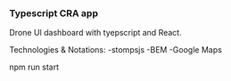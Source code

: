 ### Typescript CRA app
Drone UI dashboard with tyepscript and React.

Technologies & Notations:
  -stompsjs 
  -BEM
  -Google Maps

npm run start
